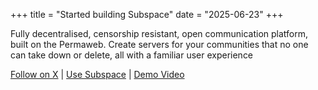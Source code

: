 +++
title = "Started building Subspace"
date = "2025-06-23"
+++

Fully decentralised, censorship resistant, open communication platform, built on the Permaweb.
Create servers for your communities that no one can take down or delete, all with a familiar user experience

[Follow on X](https://x.com/use_subspace) | [Use Subspace](https://subspace.ar.io/) | [Demo Video](https://x.com/use_subspace/status/1982168682064212271) 